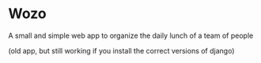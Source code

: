 # Wozo

A small and simple web app to organize the daily lunch of a team of people

(old app, but still working if you install the correct versions of django)
